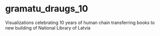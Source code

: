 # gramatu_draugs_10
Visualizations celebrating 10 years of human chain transferring books to new building of National Library of Latvia
